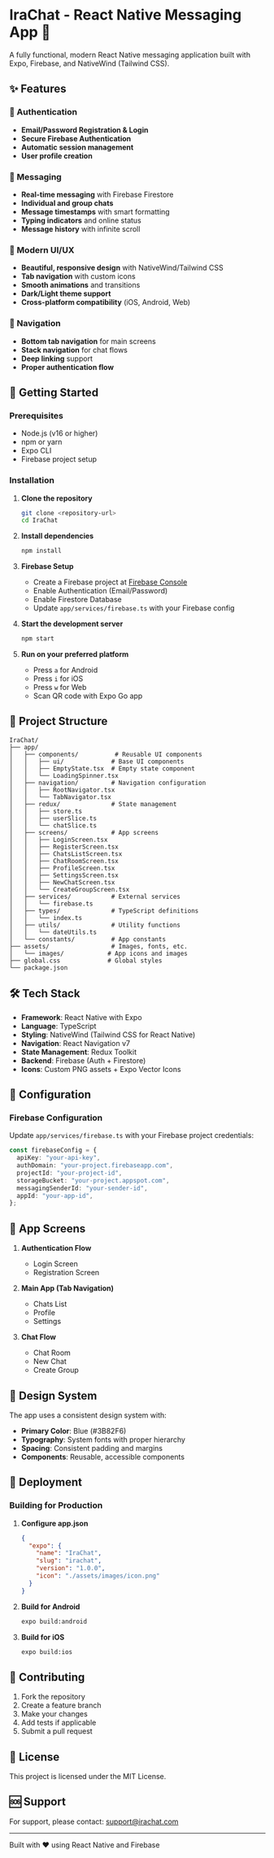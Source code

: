 # IraChat - React Native Messaging App 💬

A fully functional, modern React Native messaging application built with Expo, Firebase, and NativeWind (Tailwind CSS).

## ✨ Features

### 🔐 Authentication

- **Email/Password Registration & Login**
- **Secure Firebase Authentication**
- **Automatic session management**
- **User profile creation**

### 💬 Messaging

- **Real-time messaging** with Firebase Firestore
- **Individual and group chats**
- **Message timestamps** with smart formatting
- **Typing indicators** and online status
- **Message history** with infinite scroll

### 🎨 Modern UI/UX

- **Beautiful, responsive design** with NativeWind/Tailwind CSS
- **Tab navigation** with custom icons
- **Smooth animations** and transitions
- **Dark/Light theme support**
- **Cross-platform compatibility** (iOS, Android, Web)

### 📱 Navigation

- **Bottom tab navigation** for main screens
- **Stack navigation** for chat flows
- **Deep linking** support
- **Proper authentication flow**

## 🚀 Getting Started

### Prerequisites

- Node.js (v16 or higher)
- npm or yarn
- Expo CLI
- Firebase project setup

### Installation

1. **Clone the repository**

   ```bash
   git clone <repository-url>
   cd IraChat
   ```

2. **Install dependencies**

   ```bash
   npm install
   ```

3. **Firebase Setup**

   - Create a Firebase project at [Firebase Console](https://console.firebase.google.com)
   - Enable Authentication (Email/Password)
   - Enable Firestore Database
   - Update `app/services/firebase.ts` with your Firebase config

4. **Start the development server**

   ```bash
   npm start
   ```

5. **Run on your preferred platform**
   - Press `a` for Android
   - Press `i` for iOS
   - Press `w` for Web
   - Scan QR code with Expo Go app

## 📁 Project Structure

```
IraChat/
├── app/
│   ├── components/          # Reusable UI components
│   │   ├── ui/             # Base UI components
│   │   ├── EmptyState.tsx  # Empty state component
│   │   └── LoadingSpinner.tsx
│   ├── navigation/         # Navigation configuration
│   │   ├── RootNavigator.tsx
│   │   └── TabNavigator.tsx
│   ├── redux/              # State management
│   │   ├── store.ts
│   │   ├── userSlice.ts
│   │   └── chatSlice.ts
│   ├── screens/            # App screens
│   │   ├── LoginScreen.tsx
│   │   ├── RegisterScreen.tsx
│   │   ├── ChatsListScreen.tsx
│   │   ├── ChatRoomScreen.tsx
│   │   ├── ProfileScreen.tsx
│   │   ├── SettingsScreen.tsx
│   │   ├── NewChatScreen.tsx
│   │   └── CreateGroupScreen.tsx
│   ├── services/           # External services
│   │   └── firebase.ts
│   ├── types/              # TypeScript definitions
│   │   └── index.ts
│   ├── utils/              # Utility functions
│   │   └── dateUtils.ts
│   └── constants/          # App constants
├── assets/                 # Images, fonts, etc.
│   └── images/            # App icons and images
├── global.css             # Global styles
└── package.json
```

## 🛠️ Tech Stack

- **Framework**: React Native with Expo
- **Language**: TypeScript
- **Styling**: NativeWind (Tailwind CSS for React Native)
- **Navigation**: React Navigation v7
- **State Management**: Redux Toolkit
- **Backend**: Firebase (Auth + Firestore)
- **Icons**: Custom PNG assets + Expo Vector Icons

## 🔧 Configuration

### Firebase Configuration

Update `app/services/firebase.ts` with your Firebase project credentials:

```typescript
const firebaseConfig = {
  apiKey: "your-api-key",
  authDomain: "your-project.firebaseapp.com",
  projectId: "your-project-id",
  storageBucket: "your-project.appspot.com",
  messagingSenderId: "your-sender-id",
  appId: "your-app-id",
};
```

## 📱 App Screens

1. **Authentication Flow**

   - Login Screen
   - Registration Screen

2. **Main App (Tab Navigation)**

   - Chats List
   - Profile
   - Settings

3. **Chat Flow**
   - Chat Room
   - New Chat
   - Create Group

## 🎨 Design System

The app uses a consistent design system with:

- **Primary Color**: Blue (#3B82F6)
- **Typography**: System fonts with proper hierarchy
- **Spacing**: Consistent padding and margins
- **Components**: Reusable, accessible components

## 🚀 Deployment

### Building for Production

1. **Configure app.json**

   ```json
   {
     "expo": {
       "name": "IraChat",
       "slug": "irachat",
       "version": "1.0.0",
       "icon": "./assets/images/icon.png"
     }
   }
   ```

2. **Build for Android**

   ```bash
   expo build:android
   ```

3. **Build for iOS**
   ```bash
   expo build:ios
   ```

## 🤝 Contributing

1. Fork the repository
2. Create a feature branch
3. Make your changes
4. Add tests if applicable
5. Submit a pull request

## 📄 License

This project is licensed under the MIT License.

## 🆘 Support

For support, please contact: support@irachat.com

---

Built with ❤️ using React Native and Firebase
